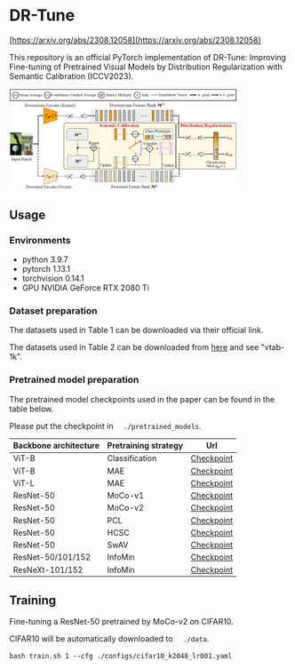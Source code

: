 # DR-Tune


[https://arxiv.org/abs/2308.12058](https://arxiv.org/abs/2308.12058)

This repository is an official PyTorch implementation of DR-Tune: Improving Fine-tuning of Pretrained Visual Models by Distribution Regularization with Semantic Calibration (ICCV2023).

<img src="./pipeline.png" alt="DR-Tune" style="zoom: 40%;" />


## Usage

### Environments

* python 3.9.7
* pytorch 1.13.1
* torchvision 0.14.1
* GPU NVIDIA GeForce RTX 2080 Ti

### Dataset preparation

The datasets used in Table 1 can be downloaded via their official link. 

The datasets used in Table 2 can be downloaded from [here](https://github.com/dongzelian/SSF) and see "vtab-1k". 


### Pretrained model preparation

The pretrained model checkpoints used in the paper can be found in the table below. 

Please put the checkpoint in ```  ./pretrained_models```.

| Backbone architecture | Pretraining strategy |                             Url                              |
| --------------------- | -------------------- | :----------------------------------------------------------: |
| ViT-B                 | Classification       | [Checkpoint](https://storage.googleapis.com/vit_models/imagenet21k/ViT-B_16.npz) |
| ViT-B                 | MAE                  | [Checkpoint](https://dl.fbaipublicfiles.com/mae/pretrain/mae_pretrain_vit_base.pth) |
| ViT-L                 | MAE                  | [Checkpoint](https://dl.fbaipublicfiles.com/mae/pretrain/mae_pretrain_vit_large.pth) |
| ResNet-50             | MoCo-v1              | [Checkpoint](https://dl.fbaipublicfiles.com/moco/moco_checkpoints/moco_v1_200ep/moco_v1_200ep_pretrain.pth.tar) |
| ResNet-50             | MoCo-v2              | [Checkpoint](https://dl.fbaipublicfiles.com/moco/moco_checkpoints/moco_v2_800ep/moco_v2_800ep_pretrain.pth.tar) |
| ResNet-50             | PCL                  | [Checkpoint](https://storage.googleapis.com/sfr-pcl-data-research/PCL_checkpoint/PCL_v2_epoch200.pth.tar) |
| ResNet-50             | HCSC                 | [Checkpoint](https://hcscpretrained.s3.us-east-2.amazonaws.com/hcsc_800eps.pth) |
| ResNet-50             | SwAV                 | [Checkpoint](https://dl.fbaipublicfiles.com/deepcluster/swav_800ep_pretrain.pth.tar) |
| ResNet-50/101/152     | InfoMin              | [Checkpoint](https://github.com/HobbitLong/PyContrast/blob/master/pycontrast/docs/MODEL_ZOO.md) |
| ResNeXt-101/152       | InfoMin              | [Checkpoint](https://github.com/HobbitLong/PyContrast/blob/master/pycontrast/docs/MODEL_ZOO.md) |



## Training

Fine-tuning a ResNet-50 pretrained by MoCo-v2 on CIFAR10. 

CIFAR10 will be automatically downloaded to ```  ./data```.

```
bash train.sh 1 --cfg ./configs/cifar10_k2048_lr001.yaml
```


